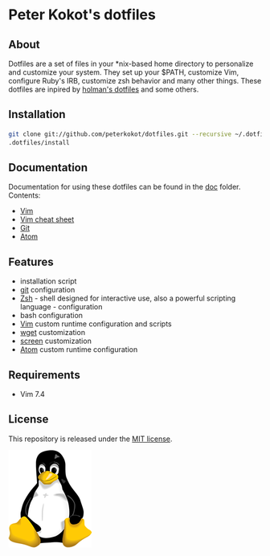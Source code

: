 # Peter Kokot's dotfiles

## About

Dotfiles are a set of files in your \*nix-based home directory to personalize and customize your system.
They set up your $PATH, customize Vim, configure Ruby's IRB, customize zsh behavior and many other things.
These dotfiles are inpired by [holman's dotfiles](https://github.com/holman/dotfiles) and some others.

## Installation

```bash
git clone git://github.com/peterkokot/dotfiles.git --recursive ~/.dotfiles
.dotfiles/install
```

## Documentation

Documentation for using these dotfiles can be found in the [doc](doc) folder. Contents:

* [Vim](doc/vim.md)
* [Vim cheat sheet](doc/vim/cheatSheet.md)
* [Git](doc/git.md)
* [Atom](doc/atom.md)

## Features

* installation script
* [git](http://git-scm.com) configuration
* [Zsh](http://zsh.org) - shell designed for interactive use, also a powerful scripting language - configuration
* bash configuration
* [Vim](http://vim.org) custom runtime configuration and scripts
* [wget](http://www.gnu.org/s/wget) customization
* [screen](https://www.gnu.org/software/screen) customization
* [Atom](https://atom.io) custom runtime configuration

## Requirements

* Vim 7.4

## License

This repository is released under the [MIT license](LICENSE).

![Peter's dotfiles](linux.png "Peter's dotfiles")
